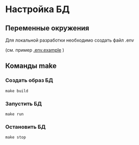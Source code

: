 # Настройка БД

## Переменные окружения

Для локальной разработки необходимо создать файл .env

(см. пример [.env.example](./.env.example) )

## Команды make

### Создать образ БД

```shell
make build
```

### Запустить БД

```shell
make run
```

### Остановить БД

```shell
make stop
```